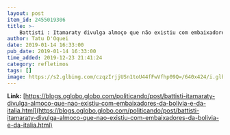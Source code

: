 ```yaml
---
layout: post
item_id: 2455019306
title: >-
    Battisti : Itamaraty divulga almoço que não existiu com embaixadores da Bolívia e da Itália : Politicando
author: Tatu D'Oquei
date: 2019-01-14 16:33:00
pub_date: 2019-01-14 16:33:00
time_added: 2019-12-23 21:41:24
category: refletimos
tags: []
image: https://s2.glbimg.com/czqzIrjjUSn1toU44fFwVfhp09Q=/640x424/i.glbimg.com/og/ig/infoglobo1/f/original/2019/01/14/80628898_italian_former_communist_militant_cesare_battisti_c_wanted_in_rome_for_four_murders_attribu.jpg
---
```


**Link:** [https://blogs.oglobo.globo.com/politicando/post/battisti-itamaraty-divulga-almoco-que-nao-existiu-com-embaixadores-da-bolivia-e-da-italia.html](https://blogs.oglobo.globo.com/politicando/post/battisti-itamaraty-divulga-almoco-que-nao-existiu-com-embaixadores-da-bolivia-e-da-italia.html)

